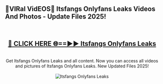 <h2>🔴VIRal VidEOS🔴 Itsfangs Onlyfans Leaks Videos And Photos - Update Files 2025!</h2>
<br>
<div align="center">
<h2><a href="https://virallinks.top/Hdb6NB" rel="nofollow">🔴 CLICK HERE 🌐==►► Itsfangs Onlyfans Leaks</a></h2>
<br>
Get Itsfangs Onlyfans Leaks and all content. Now you can access all videos and pictures of Itsfangs Onlyfans Leaks. New Updated Files 2025!
<br>
<br>
<a href="https://virallinks.top/Hdb6NB" rel="nofollow" data-target="animated-image.originalLink"><img src="https://i.imgur.com/dJHk4Zq.gif)" alt="Itsfangs Onlyfans Leaks" style="max-width: 100%; display: inline-block;" data-target="animated-image.originalImage"></a>
</div>
<br>
